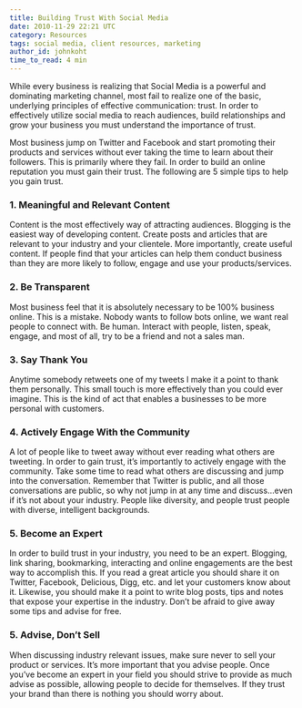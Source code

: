 ```yaml
---
title: Building Trust With Social Media
date: 2010-11-29 22:21 UTC
category: Resources
tags: social media, client resources, marketing
author_id: johnkoht
time_to_read: 4 min
---
```


While every business is realizing that Social Media is a powerful and dominating marketing channel, most fail to realize one of the basic, underlying principles of effective communication: trust. In order to effectively utilize social media to reach audiences, build relationships and grow your business you must understand the importance of trust.

Most business jump on Twitter and Facebook and start promoting their products and services without ever taking the time to learn about their followers. This is primarily where they fail. In order to build an online reputation you must gain their trust. The following are 5 simple tips to help you gain trust.

### 1. Meaningful and Relevant Content
Content is the most effectively way of attracting audiences. Blogging is the easiest way of developing content. Create posts and articles that are relevant to your industry and your clientele. More importantly, create useful content. If people find that your articles can help them conduct business than they are more likely to follow, engage and use your products/services.

### 2. Be Transparent
Most business feel that it is absolutely necessary to be 100% business online. This is a mistake. Nobody wants to follow bots online, we want real people to connect with. Be human. Interact with people, listen, speak, engage, and most of all, try to be a friend and not a sales man.

### 3. Say Thank You
Anytime somebody retweets one of my tweets I make it a point to thank them personally. This small touch is more effectively than you could ever imagine. This is the kind of act that enables a businesses to be more personal with customers.

### 4. Actively Engage With the Community
A lot of people like to tweet away without ever reading what others are tweeting. In order to gain trust, it’s importantly to actively engage with the community. Take some time to read what others are discussing and jump into the conversation. Remember that Twitter is public, and all those conversations are public, so why not jump in at any time and discuss…even if it’s not about your industry. People like diversity, and people trust people with diverse, intelligent backgrounds.

### 5. Become an Expert
In order to build trust in your industry, you need to be an expert. Blogging, link sharing, bookmarking, interacting and online engagements are the best way to accomplish this. If you read a great article you should share it on Twitter, Facebook, Delicious, Digg, etc. and let your customers know about it. Likewise, you should make it a point to write blog posts, tips and notes that expose your expertise in the industry. Don’t be afraid to give away some tips and advise for free.

### 5. Advise, Don’t Sell
When discussing industry relevant issues, make sure never to sell your product or services. It’s more important that you advise people. Once you’ve become an expert in your field you should strive to provide as much advise as possible, allowing people to decide for themselves. If they trust your brand than there is nothing you should worry about.